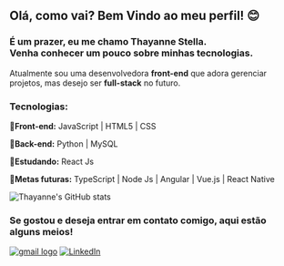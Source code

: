 ## Olá, como vai? Bem Vindo ao meu perfil! 😊

### É um prazer, eu me chamo Thayanne Stella. <br> Venha conhecer um pouco sobre minhas tecnologias.
<p>Atualmente sou uma desenvolvedora <strong>front-end</strong> que adora gerenciar projetos, mas desejo ser <strong>full-stack</strong> no futuro.</p>

### Tecnologias:

<p><strong>🌟Front-end:</strong> JavaScript | HTML5 | CSS </p>
<p><strong>🌟Back-end:</strong> Python | MySQL </p>
<p><strong>🌟Estudando:</strong> React Js </p>
<p><strong>🌟Metas futuras:</strong> TypeScript | Node Js | Angular | Vue.js | React Native </p>

![Thayanne's GitHub stats](https://github-readme-stats.vercel.app/api?username=thayannestella&theme=radical&show_icons=true)

### Se gostou e deseja entrar em contato comigo, aqui estão alguns meios!
<a href="mailto:thayannes.rodrigues13@gmail.com"><img src="https://img.shields.io/badge/Gmail-D14836?style=for-the-badge&logo=gmail&logoColor=white" alt="gmail logo"></a>
[![LinkedIn](https://img.shields.io/badge/LinkedIn-0077B5?style=for-the-badge&logo=linkedin&logoColor=white
)](https://www.linkedin.com/in/thayanne-sb-rodrigues/)

<!--
**thayannestella/thayannestella** is a ✨ _special_ ✨ repository because its `README.md` (this file) appears on your GitHub profile.

Here are some ideas to get you started:

- 🔭 I’m currently working on ...
- 🌱 I’m currently learning ...
- 👯 I’m looking to collaborate on ...
- 🤔 I’m looking for help with ...
- 💬 Ask me about ...
- 📫 How to reach me: ...
- 😄 Pronouns: ...
- ⚡ Fun fact: ...
-->
